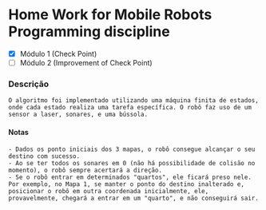 # Home Work for Mobile Robots Programming discipline

- [x] Módulo 1 (Check Point)
- [ ] Módulo 2 (Improvement of Check Point)

### Descrição
    O algoritmo foi implementado utilizando uma máquina finita de estados, onde cada estado realiza uma tarefa específica. O robô faz uso de um sensor a laser, sonares, e uma bússola.

#### Notas
    - Dados os ponto iniciais dos 3 mapas, o robô consegue alcançar o seu destino com sucesso.
    - Ao se ter todos os sonares em 0 (não há possibilidade de colisão no momento), o robô sempre acertará a direção.
    - Se o robô entrar em determinados "quartos", ele ficará preso nele. Por exemplo, no Mapa 1, se manter o ponto do destino inalterado e, posicionar o robô em outra coordenada inicialmente, ele, provavelmente, chegará a entrar em um "quarto", e não conseguirá sair.
